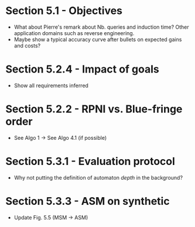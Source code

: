 # Section 5.1 - Objectives

  * What about Pierre's remark about Nb. queries and induction time? Other
    application domains such as reverse engineering.
  * Maybe show a typical accuracy curve after bullets on expected gains and 
    costs?

# Section 5.2.4 - Impact of goals

  * Show all requirements inferred

# Section 5.2.2 - RPNI vs. Blue-fringe order

  * See Algo 1 -> See Algo 4.1 (if possible)

# Section 5.3.1 - Evaluation protocol

  * Why not putting the definition of automaton *depth* in the background?

# Section 5.3.3 - ASM on synthetic

  * Update Fig. 5.5 (MSM -> ASM)

